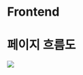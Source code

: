 # Frontend

# 페이지 흐름도
<p aling="center">
    <img src="https://github.com/user-attachments/assets/bb1a0838-b5db-4ec3-8a0b-2a772be80a1d">
</p>